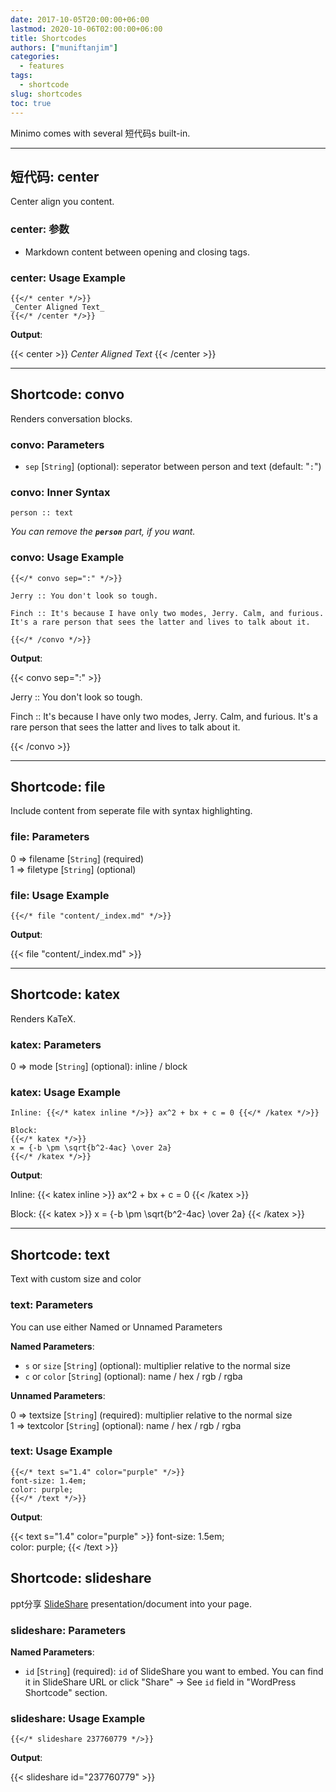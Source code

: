 ```yaml
---
date: 2017-10-05T20:00:00+06:00
lastmod: 2020-10-06T02:00:00+06:00
title: Shortcodes
authors: ["muniftanjim"]
categories:
  - features
tags:
  - shortcode
slug: shortcodes
toc: true
---
```

Minimo comes with several 短代码s built-in.

-------

## 短代码: center

Center align you content.

### center: 参数

- Markdown content between opening and closing tags.

### center: Usage Example

```golang
{{</* center */>}}
_Center Aligned Text_
{{</* /center */>}}
```

**Output**:

{{< center >}}
_Center Aligned Text_
{{< /center >}}

-------

## Shortcode: convo

Renders conversation blocks.

### convo: Parameters

- `sep`  [`String`] \(optional\): seperator between person and text (default: "`:`")

### convo: Inner Syntax

```golang
person :: text
```

_You can remove the **`person`** part, if you want._

### convo: Usage Example

```golang
{{</* convo sep=":" */>}}

Jerry :: You don't look so tough.

Finch :: It's because I have only two modes, Jerry. Calm, and furious. It's a rare person that sees the latter and lives to talk about it.

{{</* /convo */>}}
```

**Output**:

{{< convo sep=":" >}}

Jerry :: You don't look so tough.

Finch :: It's because I have only two modes, Jerry. Calm, and furious. It's a rare person that sees the latter and lives to talk about it.

{{< /convo >}}

-------

## Shortcode: file

Include content from seperate file with syntax highlighting.

### file: Parameters

0 => filename [`String`] \(required\)  
1 => filetype [`String`] \(optional\)

### file: Usage Example

```golang
{{</* file "content/_index.md" */>}}
```

**Output**:

{{< file "content/_index.md" >}}

-------

## Shortcode: katex

Renders KaTeX.

### katex: Parameters

0 => mode [`String`] \(optional\): inline / block

### katex: Usage Example

```golang
Inline: {{</* katex inline */>}} ax^2 + bx + c = 0 {{</* /katex */>}}

Block:
{{</* katex */>}}
x = {-b \pm \sqrt{b^2-4ac} \over 2a}
{{</* /katex */>}}
```

**Output**:

Inline: {{< katex inline >}} ax^2 + bx + c = 0 {{< /katex >}}

Block:
{{< katex >}}
x = {-b \pm \sqrt{b^2-4ac} \over 2a}
{{< /katex >}}

-------

## Shortcode: text

Text with custom size and color

### text: Parameters

You can use either Named or Unnamed Parameters

**Named Parameters**:

- `s` or `size`  [`String`] \(optional\): multiplier relative to the normal size
- `c` or `color` [`String`] \(optional\): name / hex / rgb / rgba

**Unnamed Parameters**:

0 => textsize [`String`] \(required\): multiplier relative to the normal size  
1 => textcolor [`String`] \(optional\): name / hex / rgb / rgba

### text: Usage Example

```golang
{{</* text s="1.4" color="purple" */>}}
font-size: 1.4em;
color: purple;
{{</* /text */>}}
```

**Output**:

{{< text s="1.4" color="purple" >}}
font-size: 1.5em;  
color: purple;
{{< /text >}}


## Shortcode: slideshare

ppt分享 [SlideShare](https://www.slideshare.net/) presentation/document into your page.

### slideshare: Parameters

**Named Parameters**:

- `id` [`String`] \(required\): `id` of SlideShare you want to embed. You can find it in
SlideShare URL or click "Share" -> See `id` field in "WordPress Shortcode" section.

### slideshare: Usage Example

```golang
{{</* slideshare 237760779 */>}}
```

**Output**:

{{< slideshare id="237760779" >}}
